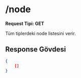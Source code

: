 # /node

**Request Tipi: GET**

Tüm tiplerdeki node listesini verir.

## Response Gövdesi

```json
{
    []
}
```
